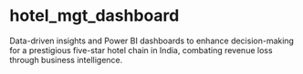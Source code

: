 # hotel_mgt_dashboard
Data-driven insights and Power BI dashboards to enhance decision-making for a prestigious five-star hotel chain in India, combating revenue loss through business intelligence.
